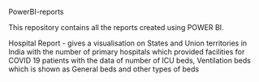  PowerBI-reports
 
 This repository contains all the reports created using POWER BI. 
 
 Hospital Report - gives a visualisation on States and Union territories in India with the number of primary hospitals which provided facilities for COVID 19 patients with the data of number of ICU beds, Ventilation beds which is shown as General beds and other types of beds
